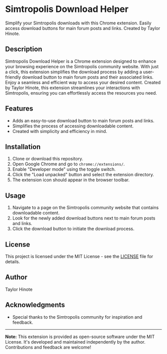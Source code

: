 # Simtropolis Download Helper

Simplify your Simtropolis downloads with this Chrome extension. Easily access download buttons for main forum posts and links. Created by Taylor Hinote.

## Description

Simtropolis Download Helper is a Chrome extension designed to enhance your browsing experience on the Simtropolis community website. With just a click, this extension simplifies the download process by adding a user-friendly download button to main forum posts and their associated links. Enjoy a seamless and efficient way to access your desired content. Created by Taylor Hinote, this extension streamlines your interactions with Simtropolis, ensuring you can effortlessly access the resources you need.

## Features

- Adds an easy-to-use download button to main forum posts and links.
- Simplifies the process of accessing downloadable content.
- Created with simplicity and efficiency in mind.

## Installation

1. Clone or download this repository.
2. Open Google Chrome and go to `chrome://extensions/`.
3. Enable "Developer mode" using the toggle switch.
4. Click the "Load unpacked" button and select the extension directory.
5. The extension icon should appear in the browser toolbar.

## Usage

1. Navigate to a page on the Simtropolis community website that contains downloadable content.
2. Look for the newly added download buttons next to main forum posts and links.
3. Click the download button to initiate the download process.

## License

This project is licensed under the MIT License - see the [LICENSE](LICENSE) file for details.

## Author

Taylor Hinote

## Acknowledgments

- Special thanks to the Simtropolis community for inspiration and feedback.

---

**Note:** This extension is provided as open-source software under the MIT License. It's developed and maintained independently by the author. Contributions and feedback are welcome!
